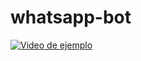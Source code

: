 # whatsapp-bot

[![Video de ejemplo](http://i3.ytimg.com/vi/-_A-2OwE9Kg/maxresdefault.jpg)](https://www.youtube.com/watch?v=-_A-2OwE9Kg)
